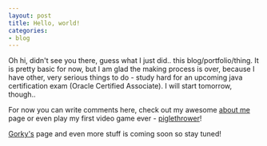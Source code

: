 ```yaml
---
layout: post
title: Hello, world!
categories:
- blog
---
```


Oh hi, didn't see you there, guess what I just did.. this blog/portfolio/thing. It is pretty basic for now, but I am glad the making process is over, because I have other, very serious things to do - study hard for an upcoming java certification exam (Oracle Certified Associate). I will start tomorrow, though..

For now you can write comments here, check out my awesome [about me](/about/) page or even play my first video game ever - [piglethrower](/games/piglethrower/)!

[Gorky's](/games/gorky/) page and even more stuff is coming soon so stay tuned!
